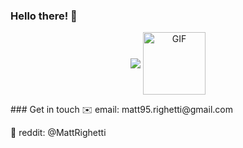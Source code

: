 ### Hello there! 👋
<p align="center">
<img align="center" src="https://user-images.githubusercontent.com/16304728/88907427-e938f300-d258-11ea-9a44-a8f8534b67a3.png">
<img align="center" alt="GIF" height="100px" src="https://media.giphy.com/media/du3J3cXyzhj75IOgvA/giphy.gif" />
</p>
### Get in touch
✉️ email: matt95.righetti@gmail.com

🤖 reddit: @MattRighetti

